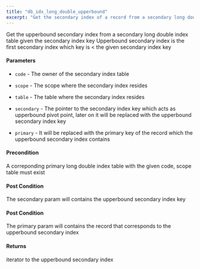```yaml
---
title: "db_idx_long_double_upperbound"
excerpt: "Get the secondary index of a record from a secondary long double index table given the secondary index key."
---
```

Get the upperbound secondary index from a secondary long double index table given the secondary index key Upperbound secondary index is the first secondary index which key is < the given secondary index key

#### Parameters
* `code` - The owner of the secondary index table 

* `scope` - The scope where the secondary index resides 

* `table` - The table where the secondary index resides 

* `secondary` - The pointer to the secondary index key which acts as upperbound pivot point, later on it will be replaced with the upperbound secondary index key 

* `primary` - It will be replaced with the primary key of the record which the upperbound secondary index contains 

#### Precondition
A correponding primary long double index table with the given code, scope table must exist 

#### Post Condition
The secondary param will contains the upperbound secondary index key 

#### Post Condition
The primary param will contains the record that corresponds to the upperbound secondary index 

#### Returns
iterator to the upperbound secondary index